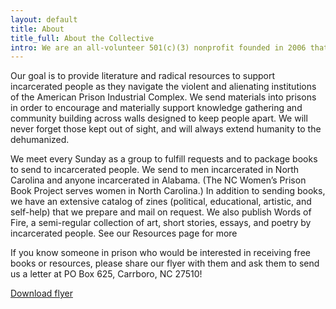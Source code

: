 ```yaml
---
layout: default
title: About
title_full: About the Collective
intro: We are an all-volunteer 501(c)(3) nonprofit founded in 2006 that sends free books and resources to people in prisons across North Carolina and Alabama. We also send zines (booklets of free, printed material on a variety of subjects) across the country.
---
```


<div class="image-right">
	<p>Our goal is to provide literature and radical resources to support incarcerated people as they navigate the violent and alienating institutions of the American Prison Industrial Complex. We send materials into prisons in order to encourage and materially support knowledge gathering and community building across walls designed to keep people apart. We will never forget those kept out of sight, and will always extend humanity to the dehumanized.</p>
	<p>We meet every Sunday as a group to fulfill requests and to package books to send to incarcerated people. We send to men incarcerated in North Carolina and anyone incarcerated in Alabama. (The NC Women’s Prison Book Project serves women in North Carolina.) In addition to sending books, we have an extensive catalog of zines (political, educational, artistic, and self-help) that we prepare and mail on request. We also publish Words of Fire, a semi-regular collection of art, short stories, essays, and poetry by incarcerated people. See our Resources page for more</p>
	<p class="italicized">If you know someone in prison who would be interested in receiving free books or resources, please share our flyer with them and ask them to send us a letter at PO Box 625, Carrboro, NC 27510!</p>
	<a href="#" class="btn-secondary">Download flyer</a>
</div>


